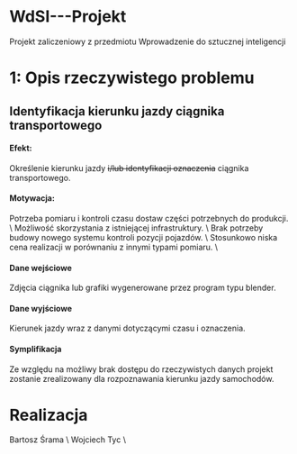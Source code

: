 # WdSI---Projekt
Projekt zaliczeniowy z przedmiotu Wprowadzenie do sztucznej inteligencji

#

# 1: Opis rzeczywistego problemu

## Identyfikacja kierunku jazdy ciągnika transportowego

#### Efekt:
Określenie kierunku jazdy ~~i/lub identyfikacji oznaczenia~~ ciągnika transportowego.
#### Motywacja:
Potrzeba pomiaru i kontroli czasu dostaw części potrzebnych do produkcji. \\
Możliwość skorzystania z istniejącej infrastruktury. \\
Brak potrzeby budowy nowego systemu kontroli pozycji pojazdów. \\ 
Stosunkowo niska cena realizacji w porównaniu z innymi typami pomiaru. \\ 
#### Dane wejściowe
Zdjęcia ciągnika lub grafiki wygenerowane przez program typu blender. 
#### Dane wyjściowe
Kierunek jazdy wraz z danymi dotyczącymi czasu i oznaczenia.
#### Symplifikacja
Ze względu na możliwy brak dostępu do rzeczywistych danych projekt zostanie zrealizowany dla rozpoznawania kierunku jazdy samochodów.

# Realizacja
Bartosz Śrama \\
Wojciech Tyc \\
